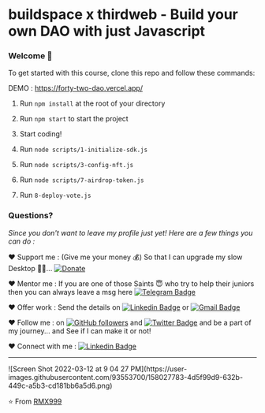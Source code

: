 # buildspace x thirdweb - Build your own DAO with just Javascript

### **Welcome 👋**
To get started with this course, clone this repo and follow these commands:

DEMO : https://forty-two-dao.vercel.app/

1. Run `npm install` at the root of your directory
2. Run `npm start` to start the project
3. Start coding!

4. Run `node scripts/1-initialize-sdk.js`
5. Run `node scripts/3-config-nft.js`
6. Run `node scripts/7-airdrop-token.js`
7. Run `8-deploy-vote.js`

### **Questions?**

_Since you don't want to leave my profile just yet! Here are a few things you can do :_

❤️ Support me : (Give me your money 💰) So that I can upgrade my slow Desktop 🥺😌... [![Donate](https://img.shields.io/badge/$$-Support-green.svg?style=flat)]()

❤️ Mentor me : If you are one of those Saints 😇 who try to help their juniors then you can always leave a msg here [![Telegram Badge](https://img.shields.io/badge/-AristocratNm-2399ff?style=flat-square&logo=Telegram&logoColor=white&link=https://t.me/AristocratNm)](https://t.me/AristocratNm)

❤️ Offer work : Send the details on [![Linkedin Badge](https://img.shields.io/badge/-Shukhrat-blue?style=flat-square&logo=Linkedin&logoColor=white&link=https://www.linkedin.com/in/shukhrat-mamatkulov-079930233/)](https://www.linkedin.com/in/shukhrat-mamatkulov-079930233/)
or [![Gmail Badge](https://img.shields.io/badge/-shukhratmamatkulov1999@gmail.com-c14438?style=flat-square&logo=Gmail&logoColor=white&link=mailto:aman.atg001@gmail.com)](mailto:shukhratmamatkulov1999@gmail.com)

❤️ Follow me : on [![GitHub followers](https://img.shields.io/github/followers/RMX999?label=Follow&style=social)](https://github.com/RMX999/?tab=follow) and [![Twitter Badge](https://img.shields.io/badge/-@Aristocrat_OFF-1ca0f1?style=flat-square&labelColor=1ca0f1&logo=twitter&logoColor=white&link=https://twitter.com/AristocratOFF)](https://twitter.com/AristocratOFF)
and be a part of my journey... and See if I can make it or not!

❤️ Connect with me : [![Linkedin Badge](https://img.shields.io/badge/-Shukhrat-blue?style=flat-square&logo=Linkedin&logoColor=white&link=https://www.linkedin.com/in/shukhrat-mamatkulov-079930233/)](https://www.linkedin.com/in/shukhrat-mamatkulov-079930233/)

<hr/>![Screen Shot 2022-03-12 at 9 04 27 PM](https://user-images.githubusercontent.com/93553700/158027783-4d5f99d9-632b-449c-a5b3-cd181bb6a5d6.png)


⭐️ From [RMX999](https://github.com/RMX999)
